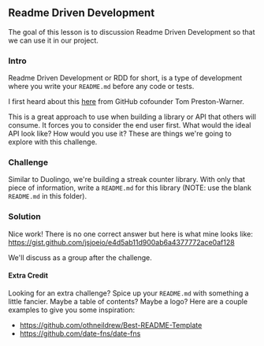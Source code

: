 ## Readme Driven Development

The goal of this lesson is to discussion Readme Driven Development so that we can use it in our project.

### Intro

Readme Driven Development or RDD for short, is a type of development where you write your `README.md` before any code or tests.

I first heard about this [here](https://tom.preston-werner.com/2010/08/23/readme-driven-development.html) from GitHub cofounder Tom Preston-Warner.

This is a great approach to use when building a library or API that others will consume. It forces you to consider the end user first. What would the ideal API look like? How would you use it? These are things we're going to explore with this challenge.

### Challenge

Similar to Duolingo, we're building a streak counter library. With only that piece of information, write a `README.md` for this library (NOTE: use the blank `README.md` in this folder).

### Solution

Nice work! There is no one correct answer but here is what mine looks like: https://gist.github.com/jsjoeio/e4d5ab11d900ab6a4377772ace0af128

We'll discuss as a group after the challenge.

#### Extra Credit

Looking for an extra challenge? Spice up your `README.md` with something a little fancier. Maybe a table of contents? Maybe a logo? Here are a couple examples to give you some inspiration:

- https://github.com/othneildrew/Best-README-Template
- https://github.com/date-fns/date-fns
